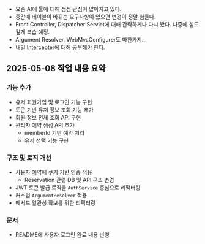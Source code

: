 - 요즘 AI에 툴에 대해 점점 관심이 많아지고 있다.
- 중간에 테이블이 바뀌는 요구사항이 있으면 변경이 정말 힘들다.
- Front Controller, Dispatcher Servlet에 대해 간략하게나 다시 봤다. 나중에 심도 깊게 복습 예정.
- Argument Resolver, WebMvcConfigurer도 마찬가지..
- 내일 Intercepter에 대해 공부해야 한다.

## 2025-05-08 작업 내용 요약

### 기능 추가
- 유저 회원가입 및 로그인 기능 구현
- 토큰 기반 유저 정보 조회 기능 추가
- 회원 정보 전체 조회 API 구현
- 관리자 예약 생성 API 추가  
  - memberId 기반 예약 처리
  - 유저 선택 기능 구현

### 구조 및 로직 개선
- 사용자 예약에 쿠키 기반 인증 적용
  - Reservation 관련 DB 및 API 구조 변경
- JWT 토큰 발급 로직을 `AuthService` 중심으로 리팩터링
- 커스텀 `ArgumentResolver` 적용
- 메서드 일관성 확보를 위한 리팩터링

### 문서
- README에 사용자 로그인 완료 내용 반영



